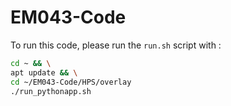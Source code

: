 # EM043-Code
To run this code, please run the `run.sh` script with :
```bash
cd ~ && \
apt update && \
cd ~/EM043-Code/HPS/overlay
./run_pythonapp.sh
```
